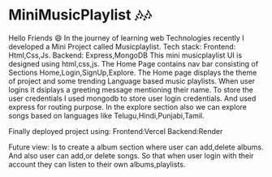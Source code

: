 # MiniMusicPlaylist 🎶🎶
Hello Friends 😄
In the journey of learning web Technologies recently I developed a Mini Project called Musicplaylist.
Tech stack:
        Frontend:
        Html,Css,Js.
        Backend:
        Express,MongoDB
This mini musicplaylist UI is designed using html,css,js.
The Home Page contains nav bar consisting of Sections Home,Login,SignUp,Explore.
The Home page displays the theme of project and some trending Language based music playlists.
When user logins it dsiplays a greeting message mentioning their name.
To store the user credentials I used mongodb to store user login credentials.
And used express for routing purpose.
In the explore section also we can explore songs based on languages like Telugu,Hindi,Punjabi,Tamil.

Finally deployed project using:
Frontend:Vercel
Backend:Render

Future view:
        Is to create a album section where user can add,delete albums.
        And also user can add,or delete songs.
        So that when user login with their account they can listen to their own albums,playlists.


